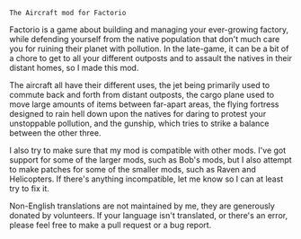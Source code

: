     The Aircraft mod for Factorio

  Factorio is a game about building and managing your ever-growing factory, while defending yourself from the native population that don't
much care you for ruining their planet with pollution. In the late-game, it can be a bit of a chore to get to all your different outposts
and to assault the natives in their distant homes, so I made this mod.

  The aircraft all have their different uses, the jet being primarily used to commute back and forth from distant outposts, the cargo plane 
used to move large amounts of items between far-apart areas, the flying fortress designed to rain hell down upon the natives for daring
to protest your unstoppable pollution, and the gunship, which tries to strike a balance between the other three.

  I also try to make sure that my mod is compatible with other mods. I've got support for some of the larger mods, such as Bob's mods, but
I also attempt to make patches for some of the smaller mods, such as Raven and Helicopters. If there's anything incompatible, let me know
so I can at least try to fix it.

  Non-English translations are not maintained by me, they are generously donated by volunteers. If your language isn't translated, or there's
an error, please feel free to make a pull request or a bug report.
